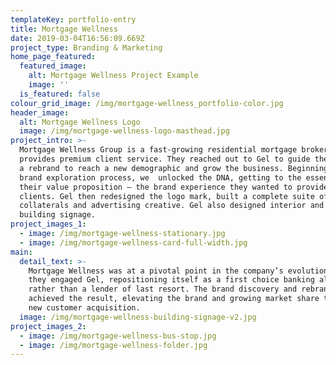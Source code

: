 ```yaml
---
templateKey: portfolio-entry
title: Mortgage Wellness
date: 2019-03-04T16:56:09.669Z
project_type: Branding & Marketing
home_page_featured:
  featured_image:
    alt: Mortgage Wellness Project Example
    image: ''
  is_featured: false
colour_grid_image: /img/mortgage-wellness_portfolio-color.jpg
header_image:
  alt: Mortgage Wellness Logo
  image: /img/mortgage-wellness-logo-masthead.jpg
project_intro: >-
  Mortgage Wellness Group is a fast-growing residential mortgage brokerage that
  provides premium client service. They reached out to Gel to guide them through
  a rebrand to reach a new demographic and grow the business. Beginning with a
  brand exploration process, we  unlocked the DNA, getting to the essence of
  their value proposition — the brand experience they wanted to provide their
  clients. Gel then redesigned the logo mark, built a complete suite of branded
  collaterals and advertising creative. Gel also designed interior and exterior
  building signage.
project_images_1:
  - image: /img/mortgage-wellness-stationary.jpg
  - image: /img/mortgage-wellness-card-full-width.jpg
main:
  detail_text: >-
    Mortgage Wellness was at a pivotal point in the company’s evolution when
    they engaged Gel, repositioning itself as a first choice banking alternative
    rather than a lender of last resort. The brand discovery and rebrand
    achieved the result, elevating the brand and growing market share through
    new customer acquisition.
  image: /img/mortgage-wellness-building-signage-v2.jpg
project_images_2:
  - image: /img/mortgage-wellness-bus-stop.jpg
  - image: /img/mortgage-wellness-folder.jpg
---
```


